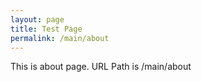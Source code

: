 ```yaml
---
layout: page
title: Test Page
permalink: /main/about
---
```


This is about page.
URL Path is /main/about
